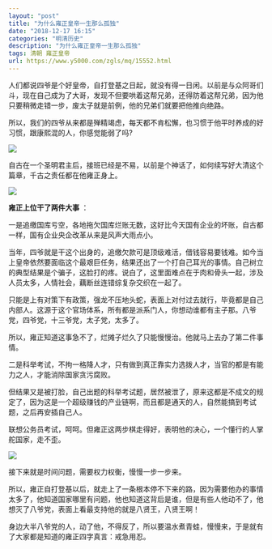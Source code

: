 ```yaml
---
layout: "post"
title: "为什么雍正皇帝一生那么孤独"
date: "2018-12-17 16:15"
categories: "明清历史"
description: "为什么雍正皇帝一生那么孤独"
tags: 清朝 雍正皇帝
url: https://www.y5000.com/zgls/mq/15552.html
---
```






人们都说四爷是个好皇帝，自打登基之日起，就没有得一日闲。以前是与众阿哥们斗，现在自己成为了大哥，发现不但要哄着这帮兄弟，还得防着这帮兄弟，因为他只要稍微走错一步，废太子就是前例，他的兄弟们就要把他推向绝路。

所以，我们的四爷从来都是殚精竭虑，每天都不肯松懈，也习惯于他平时养成的好习惯，跟康熙混的人，你感觉能弱了吗?

![](https://img.y5000.com/uploads/allimg/170301/1435154931-0.jpg)

自古在一个圣明君主后，接班已经是不易，以前是个神话了，如何续写好大清这个篇章，千古之责任都在他雍正身上。

![](https://img.y5000.com/uploads/allimg/170301/1435155351-1.jpg)

**雍正上位干了两件大事** ：

一是追缴国库亏空，各地拖欠国库烂账无数，这好比今天国有企业的坏账，自古都一样，国有企业央企改革从来是风声大雨点小。

当年，四爷就是干这个出身的，追缴欠款可是顶级难活，借钱容易要钱难。如今当上皇帝依然要面临这个最艰巨任务，结果还出了一个打自己耳光的事情。自己树立的典型结果是个骗子，这脸打的疼。说白了，这里面难点在于肉和骨头一起，涉及人员太多，人情社会，藕断丝连错综复杂交织在一起了。

只能是上有对策下有政策，强龙不压地头蛇，表面上对付过去就行，毕竟都是自己内部人。这源于这个官场体系，所有都是派系门人，你想动谁都有主子那。八爷党，四爷党，十三爷党，太子党，太多了。

所以，雍正知道这事急不了，烂摊子烂久了只能慢慢治。他就马上去办了第二件事情。

二是科举考试，不拘一格降人才，只有做到真正靠实力选拨人才，当官的都是有能力之人，才能消除国家贪污腐败。

但结果又是被打脸，自己出题的科举考试题，居然被泄了，原来这都是不成文的规定了，因为这是一个超级赚钱的产业链啊，而且都是通天的人，自然能搞到考试题，之后再安插自己人。

联想公务员考试，呵呵。但雍正这两步棋走得好，表明他的决心，一个懂行的人掌舵国家，走不歪。

![](https://img.y5000.com/uploads/allimg/170301/8-1F30114292b53.jpg)

接下来就是时间问题，需要权力权衡，慢慢一步一步来。

所以，雍正自打登基以后，就走上了一条根本停不下来的路，因为需要他办的事情太多了，他知道国家哪里有问题，他也知道这背后是谁，但是有些人他动不了，他想灭了八爷党，表面上看最支持他的就是八贤王，八贤王啊！

身边大半八爷党的人，动了他，不得反了，所以要温水煮青蛙，慢慢来，于是就有了大家都是知道的雍正四字真言：戒急用忍。
